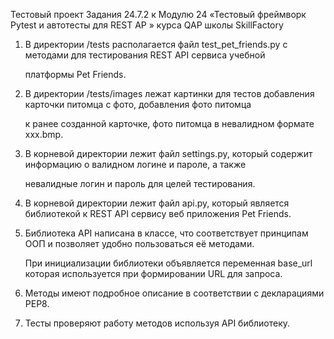 	
Тестовый проект Задания 24.7.2 к Модулю 24 «Тестовый фреймворк Pytest и автотесты для REST AP »
курса QAP школы SkillFactory 


1. В директории /tests располагается файл test_pet_friends.py с методами для тестирования REST API сервиса учебной 

   платформы Pet Friends.

2. В директории /tests/images лежат картинки для тестов добавления карточки питомца с фото, добавления фото питомца 

   к ранее созданной карточке, фото питомца в невалидном формате xxx.bmp.

3. В корневой директории лежит файл settings.py, который содержит информацию о валидном логине и пароле, а также 

   невалидные логин и пароль для целей тестирования.

4. В корневой директории лежит файл api.py, который является библиотекой к REST API сервису веб приложения Pet Friends.

5. Библиотека API написана в классе, что соответствует принципам ООП и позволяет удобно пользоваться её методами. 

   При инициализации библиотеки объявляется переменная base_url которая используется при формировании URL для запроса.

6. Методы имеют подробное описание в соответствии с декларациями PEP8.

7. Тесты проверяют работу методов используя API библиотеку.
